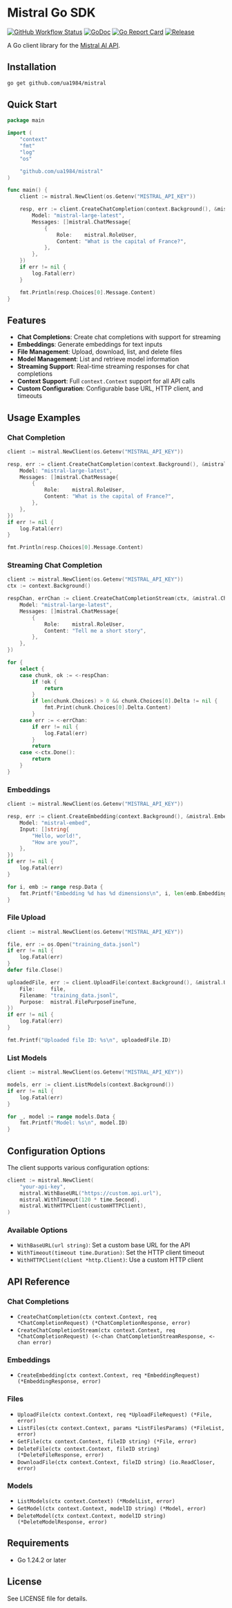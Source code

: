 # Mistral Go SDK


[![GitHub Workflow Status](https://img.shields.io/github/actions/workflow/status/ua1984/mistral/test.yaml?branch=master&amp;style=flat-square)](https://github.com/ua1984/mistral/actions?query=workflow%3Atest)
[![GoDoc](https://pkg.go.dev/badge/mod/github.com/ua1984/mistral)](https://pkg.go.dev/mod/github.com/ua1984/mistral)
[![Go Report Card](https://goreportcard.com/badge/github.com/ua1984/mistral)](https://goreportcard.com/report/github.com/ua1984/mistral)
[![Release](https://img.shields.io/github/release/ua1984/mistral.svg?style=flat-square)](https://github.com/ua1984/mistral/releases/latest)


A Go client library for the [Mistral AI API](https://docs.mistral.ai/).

## Installation

```bash
go get github.com/ua1984/mistral
```

## Quick Start

```go
package main

import (
    "context"
    "fmt"
    "log"
    "os"

    "github.com/ua1984/mistral"
)

func main() {
    client := mistral.NewClient(os.Getenv("MISTRAL_API_KEY"))

    resp, err := client.CreateChatCompletion(context.Background(), &mistral.ChatCompletionRequest{
        Model: "mistral-large-latest",
        Messages: []mistral.ChatMessage{
            {
                Role:    mistral.RoleUser,
                Content: "What is the capital of France?",
            },
        },
    })
    if err != nil {
        log.Fatal(err)
    }

    fmt.Println(resp.Choices[0].Message.Content)
}
```

## Features

- **Chat Completions**: Create chat completions with support for streaming
- **Embeddings**: Generate embeddings for text inputs
- **File Management**: Upload, download, list, and delete files
- **Model Management**: List and retrieve model information
- **Streaming Support**: Real-time streaming responses for chat completions
- **Context Support**: Full `context.Context` support for all API calls
- **Custom Configuration**: Configurable base URL, HTTP client, and timeouts

## Usage Examples

### Chat Completion

```go
client := mistral.NewClient(os.Getenv("MISTRAL_API_KEY"))

resp, err := client.CreateChatCompletion(context.Background(), &mistral.ChatCompletionRequest{
    Model: "mistral-large-latest",
    Messages: []mistral.ChatMessage{
        {
            Role:    mistral.RoleUser,
            Content: "What is the capital of France?",
        },
    },
})
if err != nil {
    log.Fatal(err)
}

fmt.Println(resp.Choices[0].Message.Content)
```

### Streaming Chat Completion

```go
client := mistral.NewClient(os.Getenv("MISTRAL_API_KEY"))
ctx := context.Background()

respChan, errChan := client.CreateChatCompletionStream(ctx, &mistral.ChatCompletionRequest{
    Model: "mistral-large-latest",
    Messages: []mistral.ChatMessage{
        {
            Role:    mistral.RoleUser,
            Content: "Tell me a short story",
        },
    },
})

for {
    select {
    case chunk, ok := <-respChan:
        if !ok {
            return
        }
        if len(chunk.Choices) > 0 && chunk.Choices[0].Delta != nil {
            fmt.Print(chunk.Choices[0].Delta.Content)
        }
    case err := <-errChan:
        if err != nil {
            log.Fatal(err)
        }
        return
    case <-ctx.Done():
        return
    }
}
```

### Embeddings

```go
client := mistral.NewClient(os.Getenv("MISTRAL_API_KEY"))

resp, err := client.CreateEmbedding(context.Background(), &mistral.EmbeddingRequest{
    Model: "mistral-embed",
    Input: []string{
        "Hello, world!",
        "How are you?",
    },
})
if err != nil {
    log.Fatal(err)
}

for i, emb := range resp.Data {
    fmt.Printf("Embedding %d has %d dimensions\n", i, len(emb.Embedding))
}
```

### File Upload

```go
client := mistral.NewClient(os.Getenv("MISTRAL_API_KEY"))

file, err := os.Open("training_data.jsonl")
if err != nil {
    log.Fatal(err)
}
defer file.Close()

uploadedFile, err := client.UploadFile(context.Background(), &mistral.UploadFileRequest{
    File:     file,
    Filename: "training_data.jsonl",
    Purpose:  mistral.FilePurposeFineTune,
})
if err != nil {
    log.Fatal(err)
}

fmt.Printf("Uploaded file ID: %s\n", uploadedFile.ID)
```

### List Models

```go
client := mistral.NewClient(os.Getenv("MISTRAL_API_KEY"))

models, err := client.ListModels(context.Background())
if err != nil {
    log.Fatal(err)
}

for _, model := range models.Data {
    fmt.Printf("Model: %s\n", model.ID)
}
```

## Configuration Options

The client supports various configuration options:

```go
client := mistral.NewClient(
    "your-api-key",
    mistral.WithBaseURL("https://custom.api.url"),
    mistral.WithTimeout(120 * time.Second),
    mistral.WithHTTPClient(customHTTPClient),
)
```

### Available Options

- `WithBaseURL(url string)`: Set a custom base URL for the API
- `WithTimeout(timeout time.Duration)`: Set the HTTP client timeout
- `WithHTTPClient(client *http.Client)`: Use a custom HTTP client

## API Reference

### Chat Completions

- `CreateChatCompletion(ctx context.Context, req *ChatCompletionRequest) (*ChatCompletionResponse, error)`
- `CreateChatCompletionStream(ctx context.Context, req *ChatCompletionRequest) (<-chan ChatCompletionStreamResponse, <-chan error)`

### Embeddings

- `CreateEmbedding(ctx context.Context, req *EmbeddingRequest) (*EmbeddingResponse, error)`

### Files

- `UploadFile(ctx context.Context, req *UploadFileRequest) (*File, error)`
- `ListFiles(ctx context.Context, params *ListFilesParams) (*FileList, error)`
- `GetFile(ctx context.Context, fileID string) (*File, error)`
- `DeleteFile(ctx context.Context, fileID string) (*DeleteFileResponse, error)`
- `DownloadFile(ctx context.Context, fileID string) (io.ReadCloser, error)`

### Models

- `ListModels(ctx context.Context) (*ModelList, error)`
- `GetModel(ctx context.Context, modelID string) (*Model, error)`
- `DeleteModel(ctx context.Context, modelID string) (*DeleteModelResponse, error)`

## Requirements

- Go 1.24.2 or later

## License

See LICENSE file for details.
